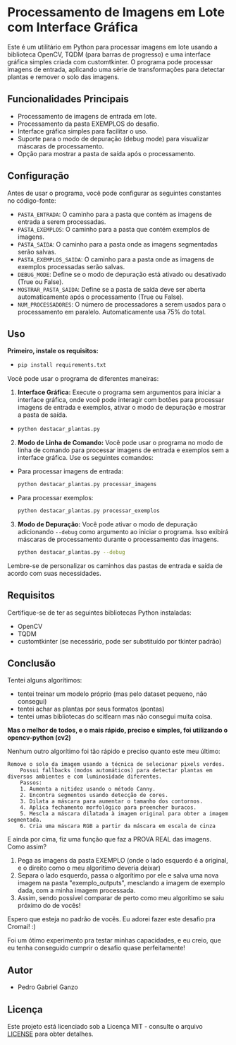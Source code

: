 # Processamento de Imagens em Lote com Interface Gráfica

Este é um utilitário em Python para processar imagens em lote usando a biblioteca OpenCV, TQDM (para barras de progresso)
e uma interface gráfica simples criada com customtkinter. O programa pode processar imagens de entrada, 
aplicando uma série de transformações para detectar plantas e remover o solo das imagens.

## Funcionalidades Principais

- Processamento de imagens de entrada em lote.
- Processamento da pasta EXEMPLOS do desafio.
- Interface gráfica simples para facilitar o uso.
- Suporte para o modo de depuração (debug mode) para visualizar máscaras de processamento.
- Opção para mostrar a pasta de saída após o processamento.

## Configuração

Antes de usar o programa, você pode configurar as seguintes constantes no código-fonte:

- `PASTA_ENTRADA`: O caminho para a pasta que contém as imagens de entrada a serem processadas.
- `PASTA_EXEMPLOS`: O caminho para a pasta que contém exemplos de imagens.
- `PASTA_SAIDA`: O caminho para a pasta onde as imagens segmentadas serão salvas.
- `PASTA_EXEMPLOS_SAIDA`: O caminho para a pasta onde as imagens de exemplos processadas serão salvas.
- `DEBUG_MODE`: Define se o modo de depuração está ativado ou desativado (True ou False).
- `MOSTRAR_PASTA_SAIDA`: Define se a pasta de saída deve ser aberta automaticamente após o processamento (True ou False).
- `NUM_PROCESSADORES`: O número de processadores a serem usados para o processamento em paralelo. Automaticamente usa 75% do total.

## Uso

**Primeiro, instale os requisitos:**
- ```bash
  pip install requirements.txt
  ```

Você pode usar o programa de diferentes maneiras:

1. **Interface Gráfica:** Execute o programa sem argumentos para iniciar a interface gráfica, onde você pode interagir com botões para processar imagens de entrada e exemplos, ativar o modo de depuração e mostrar a pasta de saída.
- ```bash
  python destacar_plantas.py
  ```

2. **Modo de Linha de Comando:** Você pode usar o programa no modo de linha de comando para processar imagens de entrada e exemplos sem a interface gráfica. Use os seguintes comandos:

- Para processar imagens de entrada:
  ```bash
  python destacar_plantas.py processar_imagens
  ```

- Para processar exemplos:
  ```bash
  python destacar_plantas.py processar_exemplos
  ```

3. **Modo de Depuração:** Você pode ativar o modo de depuração adicionando `--debug` como argumento ao iniciar o programa. Isso exibirá máscaras de processamento durante o processamento das imagens.
   ```bash
   python destacar_plantas.py --debug
   ```

Lembre-se de personalizar os caminhos das pastas de entrada e saída de acordo com suas necessidades.

## Requisitos

Certifique-se de ter as seguintes bibliotecas Python instaladas:

- OpenCV
- TQDM
- customtkinter (se necessário, pode ser substituído por tkinter padrão)


## Conclusão
Tentei alguns algorítimos:
- tentei treinar um modelo próprio (mas pelo dataset pequeno, não consegui)
- tentei achar as plantas por seus formatos (pontas)
- tentei umas bibliotecas do scitlearn mas não consegui muita coisa.

**Mas o melhor de todos, e o mais rápido, preciso e simples, foi utilizando o opencv-python (cv2)**

Nenhum outro algorítimo foi tão rápido e preciso quanto este meu último:
```text
Remove o solo da imagem usando a técnica de selecionar pixels verdes.
    Possui fallbacks (modos automáticos) para detectar plantas em diversos ambientes e com luminosidade diferentes.
    Passos:
    1. Aumenta a nitidez usando o método Canny.
    2. Encontra segmentos usando detecção de cores.
    3. Dilata a máscara para aumentar o tamanho dos contornos.
    4. Aplica fechamento morfológico para preencher buracos.
    5. Mescla a máscara dilatada à imagem original para obter a imagem segmentada.
    6. Cria uma máscara RGB a partir da máscara em escala de cinza
```

E ainda por cima, fiz uma função que faz a PROVA REAL das imagens. Como assim?
1. Pega as imagens da pasta EXEMPLO (onde o lado esquerdo é a original, e o direito como o meu algoritimo deveria deixar)
2. Separa o lado esquerdo, passa o algorítimo por ele e salva uma nova imagem na pasta "exemplo_outputs", mesclando a imagem de exemplo dada, com a minha imagem processada.
3. Assim, sendo possível comparar de perto como meu algorítimo se saiu próximo do de vocês!


Espero que esteja no padrão de vocês. Eu adorei fazer este desafio pra Cromai! :)

Foi um ótimo experimento pra testar minhas capacidades, e eu creio, que eu tenha conseguido cumprir o desafio quase perfeitamente!


## Autor

- Pedro Gabriel Ganzo

## Licença

Este projeto está licenciado sob a Licença MIT - consulte o arquivo [LICENSE](LICENSE) para obter detalhes.
